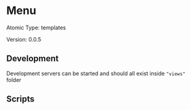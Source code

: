 # Menu

Atomic Type: templates

Version: 0.0.5

## Development

Development servers can be started and should all exist inside `"views"` folder

## Scripts
